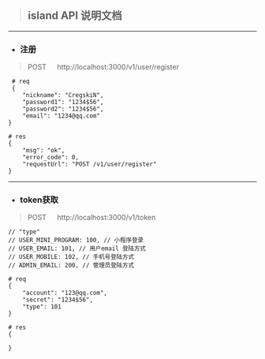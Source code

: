 > ## island API 说明文档

---

+ ### 注册
> POST &emsp; http://localhost:3000/v1/user/register
```
 # req
 {
	"nickname": "CregskiN",
	"password1": "1234$56",
	"password2": "1234$56",
	"email": "1234@qq.com"
}

# res 
{
    "msg": "ok",
    "error_code": 0,
    "requestUrl": "POST /v1/user/register"
}
```

---
+ ### token获取
> POST &emsp; http://localhost:3000/v1/token
```
// "type"
// USER_MINI_PROGRAM: 100, // 小程序登录
// USER_EMAIL: 101, // 用户email 登陆方式
// USER_MOBILE: 102, // 手机号登陆方式
// ADMIN_EMAIL: 200, // 管理员登陆方式

# req
{
	"account": "123@qq.com",
	"secret": "1234$56",
	"type": 101
}

# res
{
    
}
```